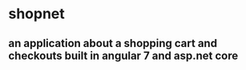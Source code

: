 # shopnet
## an application about a shopping cart and checkouts built in angular 7 and asp.net core 
